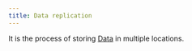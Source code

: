 ```yaml
---
title: Data replication
---
```

It is the process of storing [Data](danielesalvatore/data-analysts/foundations/data.md) in multiple locations. 
